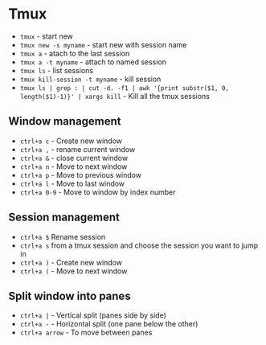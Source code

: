 # Tmux

- `tmux` - start new
- `tmux new -s myname` - start new with session name
- `tmux a` - atach to the last session
- `tmux a -t myname` - attach to named session
- `tmux ls` - list sessions
- `tmux kill-session -t myname` - kill session
- `tmux ls | grep : | cut -d. -f1 | awk '{print substr($1, 0, length($1)-1)}' | xargs kill` - Kill all the tmux sessions
## Window management
- `ctrl+a c` - Create new window
- `ctrl+a ,` - rename current window
- `ctrl+a &` - close current window
- `ctrl+a n` - Move to next window
- `ctrl+a p` - Move to previous window
- `ctrl+a l` - Move to last window
- `ctrl+a 0-9` - Move to window by index number

## Session management
- `ctrl+a $` Rename session
- `ctrl+a s` from a tmux session and choose the session you want to jump in 
- `ctrl+a )` - Create new window
- `ctrl+a (` - Move to next window

## Split window into panes
- `ctrl+a |` - Vertical split (panes side by side)
- `ctrl+a -` - Horizontal split (one pane below the other)
- `ctrl+a arrow` - To move between panes
